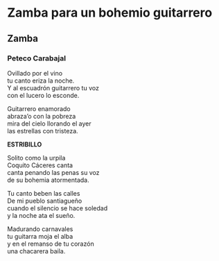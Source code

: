 # Zamba para un bohemio guitarrero

## Zamba

### Peteco Carabajal

Ovillado por el vino   
tu canto eriza la noche.  
Y al escuadrón guitarrero tu voz  
con el lucero lo esconde.   

Guitarrero enamorado  
abraza’o con la pobreza  
mira del cielo llorando el ayer  
las estrellas con tristeza.  

**ESTRIBILLO**

Solito como la urpila   
Coquito Cáceres canta  
canta penando las penas su voz  
de su bohemia atormentada.  

Tu canto beben las calles  
De mi pueblo santiagueño  
cuando el silencio se hace soledad  
y la noche ata el sueño.  

Madurando carnavales  
tu guitarra moja el alba  
y en el remanso de tu corazón  
una chacarera baila.  
